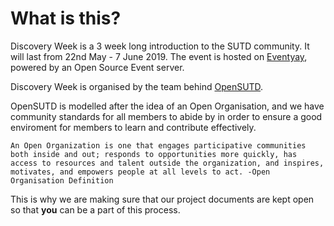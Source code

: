 # What is this?
Discovery Week is a 3 week long introduction to the SUTD community. It will last from 22nd May - 7 June 2019.
The event is hosted on [Eventyay](https://eventyay.com/e/80f9d561/), powered by an Open Source Event server.

Discovery Week is organised by the team behind [OpenSUTD](https://github.com/OpenSUTD).

OpenSUTD is modelled after the idea of an Open Organisation, and we have community standards for all members to abide by in order to ensure a good enviroment for members to learn and contribute effectively.
```
An Open Organization is one that engages participative communities both inside and out; responds to opportunities more quickly, has access to resources and talent outside the organization, and inspires, motivates, and empowers people at all levels to act. -Open Organisation Definition
```

This is why we are making sure that our project documents are kept open so that **you** can be a part of this process.
